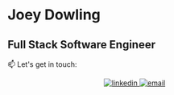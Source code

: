 # Joey Dowling
## Full Stack Software Engineer
  
  :mailbox:  Let's get in touch:
 <p align="center">
  <a href="https://www.linkedin.com/in/jdowling55/">
    <img alt="linkedin" src="https://img.shields.io/badge/LinkedIn%20-%230077B5.svg?&style=for-the-badge&logo=linkedin&logoColor=white" />
  </a>
  <a href="mailto:joeydowling@ymail.com">
    <img alt="email" src="https://img.shields.io/badge/email%20-%23D14836.svg?&style=for-the-badge&logo=yahoo&logoColor=white" />
  </a>
</p>


<!--
**jdowling55/jdowling55** is a ✨ _special_ ✨ repository because its `README.md` (this file) appears on your GitHub profile.

Here are some ideas to get you started:

- 🔭 I’m currently working on ...
- 🌱 I’m currently learning ...
- 👯 I’m looking to collaborate on ...
- 🤔 I’m looking for help with ...
- 💬 Ask me about ...
- 📫 How to reach me: ...
- 😄 Pronouns: ...
- ⚡ Fun fact: ...
-->
